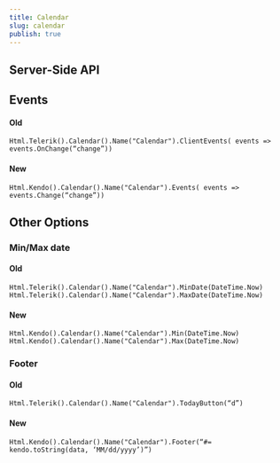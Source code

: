```yaml
---
title: Calendar
slug: calendar
publish: true
---
```


## Server-Side API

## Events

#### Old

    Html.Telerik().Calendar().Name("Calendar").ClientEvents( events => events.OnChange(“change”))
 
#### New

    Html.Kendo().Calendar().Name("Calendar").Events( events => events.Change(“change”))

## Other Options

### Min/Max date
 
#### Old

    Html.Telerik().Calendar().Name("Calendar").MinDate(DateTime.Now)
    Html.Telerik().Calendar().Name("Calendar").MaxDate(DateTime.Now)
 
#### New

    Html.Kendo().Calendar().Name("Calendar").Min(DateTime.Now)
    Html.Kendo().Calendar().Name("Calendar").Max(DateTime.Now)

### Footer
 
#### Old

    Html.Telerik().Calendar().Name("Calendar").TodayButton(“d”)
 
#### New

    Html.Kendo().Calendar().Name("Calendar").Footer(“#= kendo.toString(data, ‘MM/dd/yyyy’)”)
